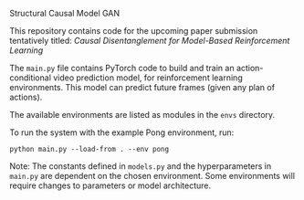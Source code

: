 Structural Causal Model GAN

This repository contains code for the upcoming paper submission
tentatively titled:
*Causal Disentanglement for Model-Based Reinforcement Learning*

The `main.py` file contains PyTorch code to build and train an
action-conditional video prediction model, for reinforcement learning
environments.
This model can predict future frames (given any plan of actions).

The available environments are listed as modules in the `envs`
directory.

To run the system with the example Pong environment, run:

```
python main.py --load-from . --env pong
```

Note: The constants defined in `models.py` and the hyperparameters
in `main.py` are dependent on the chosen environment.
Some environments will require changes to parameters or model
architecture.
